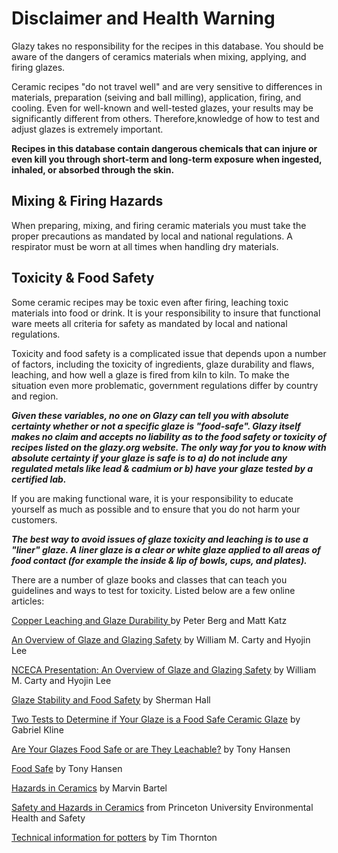 # Disclaimer and Health Warning

Glazy takes no responsibility for the recipes in this database. You should be aware of the dangers of ceramics materials when mixing, applying, and firing glazes. 

Ceramic recipes "do not travel well" and are very sensitive to differences in materials, preparation (seiving and ball milling), application, firing, and cooling. Even for well-known and well-tested glazes, your results may be significantly different from others. Therefore,knowledge of how to test and adjust glazes is extremely important.

**Recipes in this database contain dangerous chemicals that can injure or even kill you through short-term and long-term exposure when ingested, inhaled, or absorbed through the skin.** 

## Mixing & Firing Hazards

When preparing, mixing, and firing ceramic materials you must take the proper precautions as mandated by local and national regulations.  A respirator must be worn at all times when handling dry materials.

## Toxicity & Food Safety

Some ceramic recipes may be toxic even after firing, leaching toxic materials into food or drink.  It is your responsibility to insure that functional ware meets all criteria for safety as mandated by local and national regulations. 

Toxicity and food safety is a complicated issue that depends upon a number of factors, including the toxicity of ingredients, glaze durability and flaws, leaching, and how well a glaze is fired from kiln to kiln.  To make the situation even more problematic, government regulations differ by country and region.

***Given these variables, no one on Glazy can tell you with absolute certainty whether or not a specific glaze is "food-safe".  Glazy itself makes no claim and accepts no liability as to the food safety or toxicity of recipes listed on the glazy.org website.  The only way for you to know with absolute certainty if your glaze is safe is to a) do not include any regulated metals like lead & cadmium or b) have your glaze tested by a certified lab.***

If you are making functional ware, it is your responsibility to educate yourself as much as possible and to ensure that you do not harm your customers.

***The best way to avoid issues of glaze toxicity and leaching is to use a "liner" glaze.  A liner glaze is a clear or white glaze applied to all areas of food contact (for example the inside & lip of bowls, cups, and plates).***

There are a number of glaze books and classes that can teach you guidelines and ways to test for toxicity.  Listed below are a few online articles:

[Copper Leaching and Glaze Durability ](https://www.ceramicmaterialsworkshop.com/uploads/5/9/1/2/59124729/031218-peter_berg-final_draft.pdf) by Peter Berg and Matt Katz

[An Overview of Glaze and Glazing Safety](/downloads/carty/GlazeSafety-Carty-2014.pdf) by William M. Carty and Hyojin Lee

[NCECA Presentation: An Overview of Glaze and Glazing Safety](./health-carty) by William M. Carty and Hyojin Lee

[Glaze Stability and Food Safety](https://ceramicartsnetwork.org/ceramic-recipes/reference/glaze-stability-and-food-safety/#) by Sherman Hall

[Two Tests to Determine if Your Glaze is a Food Safe Ceramic Glaze](https://ceramicartsnetwork.org/daily/ceramic-glaze-recipes/glaze-chemistry/two-tests-to-determine-if-your-glaze-is-a-food-safe-ceramic-glaze/) by Gabriel Kline

[Are Your Glazes Food Safe or are They Leachable?](https://digitalfire.com/4sight/education/are_your_glazes_food_safe_or_are_they_leachable_12.html) by Tony Hansen

[Food Safe](https://digitalfire.com/4sight/glossary/glossary_food_safe.html) by Tony Hansen

[Hazards in Ceramics](https://www.goshen.edu/art/DeptPgs/Hazards.html#skin) by Marvin Bartel

[Safety and Hazards in Ceramics](https://sites.google.com/site/meeneecat/educational-materials/safety-and-hazards-in-ceramics-princetonehs) from Princeton University Environmental Health and Safety

[Technical information for potters](https://tim-thornton.com/tikiwiki/) by Tim Thornton